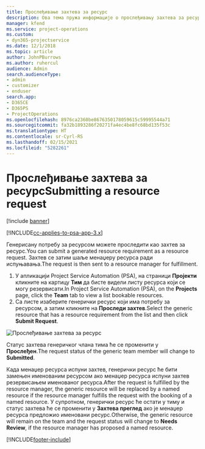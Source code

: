 ```yaml
---
title: Прослеђивање захтева за ресурс
description: Ова тема пружа информације о прослеђивању захтева за ресурс пројекта.
manager: kfend
ms.service: project-operations
ms.custom:
- dyn365-projectservice
ms.date: 12/1/2018
ms.topic: article
author: JohnPBurrows
ms.author: ruhercul
audience: Admin
search.audienceType:
- admin
- customizer
- enduser
search.app:
- D365CE
- D365PS
- ProjectOperations
ms.openlocfilehash: 8976ca2360be8676350178059615c59995544a71
ms.sourcegitcommit: fa32b1893286f20271fa4ec4be8fc68bd135f53c
ms.translationtype: HT
ms.contentlocale: sr-Cyrl-RS
ms.lasthandoff: 02/15/2021
ms.locfileid: "5282261"
---
```

# <a name="submitting-a-resource-request"></a><span data-ttu-id="badae-103">Прослеђивање захтева за ресурс</span><span class="sxs-lookup"><span data-stu-id="badae-103">Submitting a resource request</span></span>

[!include [banner](../includes/psa-now-project-operations.md)]

[!INCLUDE[cc-applies-to-psa-app-3.x](../includes/cc-applies-to-psa-app-3x.md)]

<span data-ttu-id="badae-104">Генерисану потребу за ресурсом можете проследити као захтев за ресурс.</span><span class="sxs-lookup"><span data-stu-id="badae-104">You can submit a generated resource requirement as a resource request.</span></span> <span data-ttu-id="badae-105">Захтев се затим шаље менаџеру ресурса ради испуњавања.</span><span class="sxs-lookup"><span data-stu-id="badae-105">The request is then sent to a resource manager for fulfillment.</span></span>

1. <span data-ttu-id="badae-106">У апликацији Project Service Automation (PSA), на страници **Пројекти** кликните на картицу **Тим** да бисте видели листу ресурса који се могу резервисати.</span><span class="sxs-lookup"><span data-stu-id="badae-106">In Project Service Automation (PSA), on the **Projects** page, click the **Team** tab to view a list bookable resources.</span></span> 
2. <span data-ttu-id="badae-107">Са листе изаберите генерички ресурс који има потребу за ресурсом, а затим кликните на **Проследи захтев**.</span><span class="sxs-lookup"><span data-stu-id="badae-107">Select the generic resource that has a resource requirement from the list and then click **Submit Request**.</span></span>

![Прослеђивање захтева за ресурс](media/RM-how-to-18.png)

<span data-ttu-id="badae-109">Статус захтева генеричког члана тима ће се променити у **Прослеђен**.</span><span class="sxs-lookup"><span data-stu-id="badae-109">The request status of the generic team member will change to **Submitted**.</span></span>

<span data-ttu-id="badae-110">Када менаџер ресурса испуни захтев, генерички ресурс ће бити замењен именованим ресурсом ако менаџер ресурса испуни захтев резервисањем именованог ресурса.</span><span class="sxs-lookup"><span data-stu-id="badae-110">After the request is fulfilled by the resource manager, the generic resource will be replaced by a named resource if the resource manager fulfills the request with the booking of a named resource.</span></span> <span data-ttu-id="badae-111">У супротном, генерички ресурс ће остати у тиму и статус захтева ће се променити у **Захтева преглед** ако је менаџер ресурса предложио именовани ресурс.</span><span class="sxs-lookup"><span data-stu-id="badae-111">Otherwise, the generic resource will remain on the team and the request status will change to **Needs Review**, if the resource manager has proposed a named resource.</span></span>


[!INCLUDE[footer-include](../includes/footer-banner.md)]